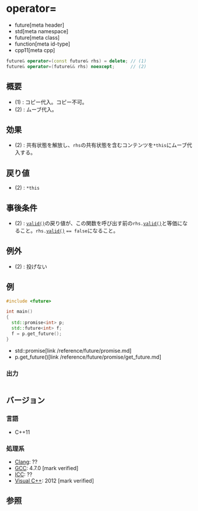 # operator=
* future[meta header]
* std[meta namespace]
* future[meta class]
* function[meta id-type]
* cpp11[meta cpp]

```cpp
future& operator=(const future& rhs) = delete; // (1)
future& operator=(future&& rhs) noexcept;      // (2)
```

## 概要
- (1) : コピー代入。コピー不可。
- (2) : ムーブ代入。


## 効果
- (2) : 共有状態を解放し、`rhs`の共有状態を含むコンテンツを`*this`にムーブ代入する。


## 戻り値
- (2) : `*this`


## 事後条件
- (2) : [`valid()`](valid.md)の戻り値が、この関数を呼び出す前の`rhs.`[`valid()`](valid.md)と等価になること。`rhs.`[`valid()`](valid.md) `== false`になること。


## 例外
- (2) : 投げない


## 例
```cpp example
#include <future>

int main()
{
  std::promise<int> p;
  std::future<int> f;
  f = p.get_future();
}
```
* std::promise[link /reference/future/promise.md]
* p.get_future()[link /reference/future/promise/get_future.md]

### 出力
```
```

## バージョン
### 言語
- C++11

### 処理系
- [Clang](/implementation.md#clang): ??
- [GCC](/implementation.md#gcc): 4.7.0 [mark verified]
- [ICC](/implementation.md#icc): ??
- [Visual C++](/implementation.md#visual_cpp): 2012 [mark verified]


## 参照


